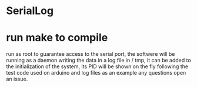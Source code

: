 # SerialLog

# run make to compile

run as root to guarantee access to the serial port, the softwere will be running as a daemon writing the data in a log file in / tmp, it can be added to the initialization of the system, its PID will be shown on the fly following the test code used on arduino and log files as an example any questions open an issue.
